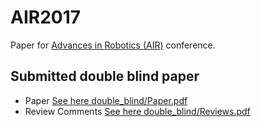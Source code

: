 # AIR2017
Paper for [Advances in Robotics (AIR)](http://www.advancesinrobotics.com/2017/) conference.

## Submitted double blind paper
* Paper [See here double_blind/Paper.pdf](double_blind/Paper.pdf)
* Review Comments [See here double_blind/Reviews.pdf](double_blind/Reviews.pdf)
